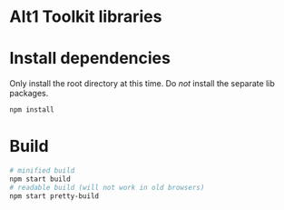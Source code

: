 # Alt1 Toolkit libraries


# Install dependencies
Only install the root directory at this time. Do *not* install the separate lib packages.
```sh
npm install
```


# Build
```sh
# minified build
npm start build
# readable build (will not work in old browsers)
npm start pretty-build
```
